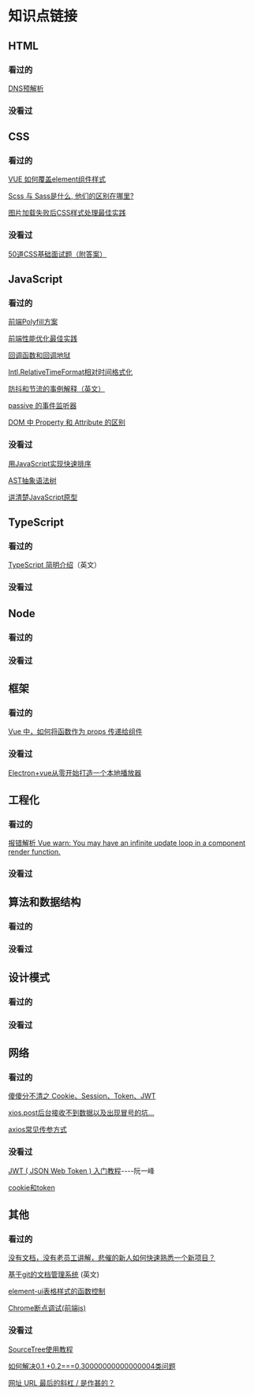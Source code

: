 # 知识点链接

## HTML

### 看过的

[DNS预解析](https://www.xuanfengge.com/dns-prefetching-analysis.html)



### 没看过



## CSS

### 看过的

[VUE 如何覆盖element组件样式](https://www.cnblogs.com/webARM/p/12443518.html)

[Scss 与 Sass是什么, 他们的区别在哪里? ](https://www.cnblogs.com/jeacy/p/9776479.html)

[图片加载失败后CSS样式处理最佳实践](https://www.zhangxinxu.com/wordpress/2020/10/css-style-image-load-fail/)

### 没看过

[50道CSS基础面试题（附答案）](https://segmentfault.com/a/1190000013325778)



## JavaScript

### 看过的

[前端Polyfill方案](https://zhuanlan.zhihu.com/p/27777995)

[前端性能优化最佳实践](https://csspod.com/frontend-performance-best-practices/#content-http)

[回调函数和回调地狱](https://segmentfault.com/a/1190000009644973)

[Intl.RelativeTimeFormat相对时间格式化](http://www.deathghost.cn/article/javascript/53)

[防抖和节流的事例解释（英文）](https://css-tricks.com/debouncing-throttling-explained-examples/)

[passive 的事件监听器](https://www.cnblogs.com/ziyunfei/p/5545439.html)

[DOM 中 Property 和 Attribute 的区别](https://www.cnblogs.com/elcarim5efil/p/4698980.html)

### 没看过

[用JavaScript实现快速排序](https://segmentfault.com/a/1190000037611587)

[AST抽象语法树](https://segmentfault.com/a/1190000016231512)

[讲清楚JavaScript原型](https://juejin.im/post/6844904053651030030)



## TypeScript

### 看过的

[TypeScript 简明介绍](https://www.warambil.com/typescript-why-is-so-important)（英文）

### 没看过



## Node

### 看过的



### 没看过



## 框架

### 看过的

[Vue 中，如何将函数作为 props 传递给组件](https://developer.51cto.com/art/202005/616298.htm)

### 没看过

[Electron+vue从零开始打造一个本地播放器](https://segmentfault.com/a/1190000037613988)

## 工程化

### 看过的

[报错解析 Vue warn: You may have an infinite update loop in a component render function.](https://blog.csdn.net/u011584949/article/details/83821278)

### 没看过



## 算法和数据结构

### 看过的



### 没看过



## 设计模式

### 看过的



### 没看过



## 网络

### 看过的

[傻傻分不清之 Cookie、Session、Token、JWT](https://juejin.im/post/6844904034181070861#heading-12)

[xios.post后台接收不到数据以及出现冒号的坑...](https://blog.csdn.net/Daisy_1/article/details/98083493)

[axios常见传参方式](https://blog.csdn.net/qq_31837621/article/details/80688854)

### 没看过

[JWT ( JSON Web Token ) 入门教程](http://www.ruanyifeng.com/blog/2018/07/json_web_token-tutorial.html)----阮一峰

[cookie和token](https://www.jianshu.com/p/ce9802589143)

## 其他

### 看过的

[没有文档，没有老员工讲解，悲催的新人如何快速熟悉一个新项目？](https://juejin.im/entry/6844903766966157320)

[基于git的文档管理系统](https://www.bit-101.com/blog/2020/09/git-based-wiki/) (英文)

[element-ui表格样式的函数控制](https://www.cnblogs.com/steamed-twisted-roll/p/9120924.html)

[Chrome断点调试(前端js)](https://blog.csdn.net/zam183/article/details/89468157)



### 没看过

[SourceTree使用教程](https://www.jianshu.com/p/6b5ed581b158)

[如何解决0.1 +0.2===0.30000000000000004类问题](https://segmentfault.com/a/1190000011913127)

[网址 URL 最后的斜杠 / 是作甚的？](https://blog.csdn.net/bruce_6/article/details/82219522)